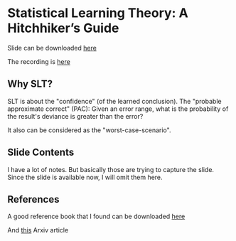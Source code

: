 # Statistical Learning Theory: A Hitchhiker’s Guide

Slide can be downloaded [here](https://media.neurips.cc/Conferences/NIPS2018/Slides/stastical_learning_theory.pdf)

The recording is [here](https://www.facebook.com/nipsfoundation/videos/590172534772927/)

## Why SLT?

SLT is about the "confidence" (of the learned conclusion). The "probable approximate correct" (PAC): Given an error range, what is the probability of the result's deviance is greater than the error?

It also can be considered as the "worst-case-scenario".

## Slide Contents

I have a lot of notes. But basically those are trying to capture the slide.
Since the slide is available now, I will omit them here.

## References

A good reference book that I found can be downloaded [here](https://github.com/maidamai0/ML-FDbooks/blob/master/An%20Elementary%20Introduction%20to%20Statistical%20Learning%20Theory.pdf)

And [this](https://arxiv.org/abs/0810.4752) Arxiv article